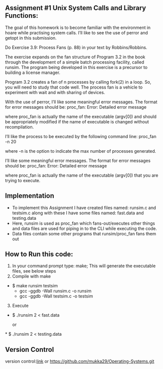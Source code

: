 ## Assignment #1 Unix System Calls and Library Functions:

The goal of this homework is to become familiar with the environment in hoare while practising system calls. I’ll like to see the use of perror and getopt in this submission.

Do Exercise 3.9: Process Fans (p. 88) in your text by Robbins/Robbins.

The exercise expands on the fan structure of Program 3.2 in the book through the development of a simple batch processing facility, called runsim. The program being developed in this exercise is a precursor to building a license manager.

Program 3.2 creates a fan of n processes by calling fork(2) in a loop. So, you will need to study that code well. The process fan is a vehicle to experiment with wait and with sharing of devices.

With the use of perror, I’ll like some meaningful error messages. The format for error messages should be:
proc_fan: Error: Detailed error message

where proc_fan is actually the name of the executable (argv[0]) and should be appropriately modified if the name of executable is changed without recompilation.

I’ll like the process to be executed by the following command line:
proc_fan -n 20

where -n is the option to indicate the max number of processes generated.

I’ll like some meaningful error messages. The format for error messages should be:
proc_fan: Error: Detailed error message

where proc_fan is actually the name of the executable (argv[0]) that you are trying to execute.

## Implementation
* To implement this Assignment I have created files named: runsim.c and testsim.c along with these I have some files named: fast.data and testing.data
* Here, runsim is used as proc_fan which fans-out/executes other things and data files are used for piping in to the CLI while executing the code.
* Data files contain some other programs that runsim/proc_fan fans them out

## How to Run this code:
1. In your command prompt type: make; This will generate the executable files, see below steps
2. Compile with make
* $ make runsim testsim
   * gcc -ggdb -Wall runsim.c -o runsim
   * gcc -ggdb -Wall testsim.c -o testsim

3. Execute
 * $ ./runsim 2 < fast.data
 <ul>or</ul>
 * $ ./runsim 2 < testing.data

## Version Control

 version control:[link](https://github.com/mukka29/Operating-Systems.git)
 or
 https://github.com/mukka29/Operating-Systems.git

